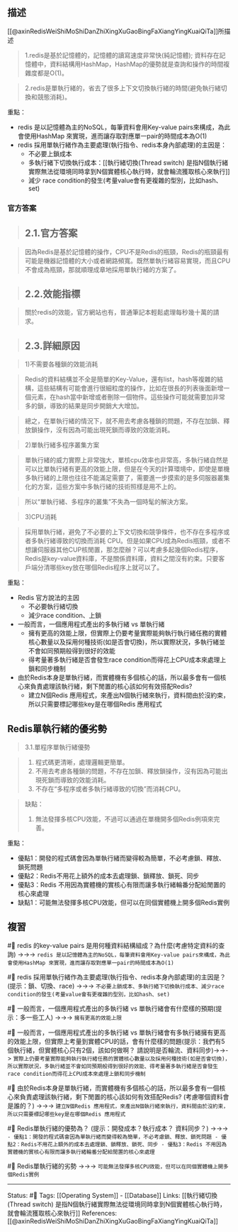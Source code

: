 ## 描述
[[@axinRedisWeiShiMoShiDanZhiXingXuGaoBingFaXiangYingKuaiQiTa]]所描述
> 1.redis是基於記憶體的，記憶體的讀寫速度非常快(純記憶體); 資料存在記憶體中，資料結構用HashMap，HashMap的優勢就是查詢和操作的時間複雜度都是O(1)。

> 2.redis是單執行緒的，省去了很多上下文切換執行緒的時間(避免執行緒切換和競態消耗)。


重點：
- redis 是以記憶體為主的NoSQL，每筆資料會用Key-value pairs來構成，為此會使用HashMap 來實現，進而讓存取對應單一pair的時間成本為O(1)
- redis 採用單執行緒作為主要處理(執行指令、redis本身內部處理)的主因是：
	- 不必要上鎖成本
	- 多執行緒下切換執行成本：[[執行緒切換(Thread switch) 是指N個執行緒實際無法從環境同時拿到N個實體核心執行時，就會輪流獲取核心來執行]]
	- 減少 race condition的發生(考量value會有更複雜的型別，比如hash、set)


### 官方答案

> ## 2.1.官方答案

> 因為Redis是基於記憶體的操作，CPU不是Redis的瓶頸，Redis的瓶頸最有可能是機器記憶體的大小或者網路頻寬。既然單執行緒容易實現，而且CPU不會成為瓶頸，那就順理成章地採用單執行緒的方案了。

> ## 2.2.效能指標

> 關於redis的效能，官方網站也有，普通筆記本輕鬆處理每秒幾十萬的請求。

> ## 2.3.詳細原因

> 1)不需要各種鎖的效能消耗

> Redis的資料結構並不全是簡單的Key-Value，還有list，hash等複雜的結構，這些結構有可能會進行很細粒度的操作，比如在很長的列表後面新增一個元素，在hash當中新增或者刪除一個物件。這些操作可能就需要加非常多的鎖，導致的結果是同步開銷大大增加。

> 總之，在單執行緒的情況下，就不用去考慮各種鎖的問題，不存在加鎖、釋放鎖操作，沒有因為可能出現死鎖而導致的效能消耗。

> 2)單執行緒多程序叢集方案

> 單執行緒的威力實際上非常強大，單核cpu效率也非常高，多執行緒自然是可以比單執行緒有更高的效能上限，但是在今天的計算環境中，即使是單機多執行緒的上限也往往不能滿足需要了，需要進一步摸索的是多伺服器叢集化的方案，這些方案中多執行緒的技術照樣是用不上的。

> 所以“單執行緒、多程序的叢集”不失為一個時髦的解決方案。

> 3)CPU消耗

> 採用單執行緒，避免了不必要的上下文切換和競爭條件，也不存在多程序或者多執行緒導致的切換而消耗 CPU。但是如果CPU成為Redis瓶頸，或者不想讓伺服器其他CUP核閒置，那怎麼辦？可以考慮多起幾個Redis程序，Redis是key-value資料庫，不是關係資料庫，資料之間沒有約束。只要客戶端分清哪些key放在哪個Redis程序上就可以了。

重點：
- Redis 官方說法的主因
	- 不必要執行緒切換
	- 減少race condition、上鎖
- 一般而言，一個應用程式產出的多執行緒 vs 單執行緒
	-	擁有更高的效能上限，但實際上仍要考量實際能夠執行執行緒任務的實體核心數量以及採用何種技術(如是否會切換)，所以實際狀況，多執行緒並不會如同預期般得到很好的效能
	-	得考量著多執行緒是否會發生race condition而得花上CPU成本來處理上鎖和同步機制
- 由於Redis本身是單執行緒，而實體機有多個核心的話，所以最多會有一個核心來負責處理該執行緒，剩下閒置的核心該如何有效搭配Redis? 
	- 建立N個Redis 應用程式，來產出N個執行緒來執行，資料間由於沒約束，所以只需要標記哪些key是在哪個Redis 應用程式


## Redis單執行緒的優劣勢

> 3.1.單程序單執行緒優勢

> 1. 程式碼更清晰，處理邏輯更簡單。  
> 2. 不用去考慮各種鎖的問題，不存在加鎖、釋放鎖操作，沒有因為可能出現死鎖而導致的效能消耗。  
> 3. 不存在“多程序或者多執行緒導致的切換”而消耗CPU。

> 缺點：
> 1. 無法發揮多核CPU效能，不過可以通過在單機開多個Redis例項來完善。

重點：
- 優點1：開發的程式碼會因為單執行緒而變得較為簡單，不必考慮鎖、釋放、鎖死問題
- 優點2：Redis不用花上額外的成本去處理鎖、鎖釋放、鎖死、同步
- 優點3：Redis 不用因為實體機的實核心有限而讓多執行緒輪番分配給閒置的核心來處理
- 缺點1：可能無法發揮多核CPU效能，但可以在同個實體機上開多個Redis實例

## 複習
#🧠 redis 的key-value pairs 是用何種資料結構組成？為什麼(考慮特定資料的查詢) ->->-> `redis 是以記憶體為主的NoSQL，每筆資料會用Key-value pairs來構成，為此會使用HashMap 來實現，進而讓存取對應單一pair的時間成本為O(1)`
<!--SR:!2022-07-15,20,250-->

#🧠 redis 採用單執行緒作為主要處理(執行指令、redis本身內部處理)的主因是？(提示：鎖、切換、race) ->->-> `不必要上鎖成本、多執行緒下切換執行成本、減少race condition的發生(考量value會有更複雜的型別，比如hash、set)`
<!--SR:!2022-07-09,14,230-->

#🧠 一般而言，一個應用程式產出的多執行緒 vs 單執行緒會有什麼樣的預期(提示：多一些工人) ->->-> `擁有更高的效能上限`
<!--SR:!2022-06-27,10,250-->


#🧠 一般而言，一個應用程式產出的多執行緒 vs 單執行緒會有多執行緒擁有更高的效能上限，但實際上考量到實體CPU的話，會有什麼樣的問題(提示：我們有5個執行緒，但實體核心只有2個，該如何做啊？ 請說明是否輪流、資料同步)->->-> `實際上仍要考量實際能夠執行執行緒任務的實體核心數量以及採用何種技術(如是否會切換)，所以實際狀況，多執行緒並不會如同預期般得到很好的效能、得考量著多執行緒是否會發生race condition而得花上CPU成本來處理上鎖和同步機制`
<!--SR:!2022-06-26,9,250-->

#🧠 由於Redis本身是單執行緒，而實體機有多個核心的話，所以最多會有一個核心來負責處理該執行緒，剩下閒置的核心該如何有效搭配Redis? (考慮哪個資料會是誰的？) ->->-> `建立N個Redis 應用程式，來產出N個執行緒來執行，資料間由於沒約束，所以只需要標記哪些key是在哪個Redis 應用程式`
<!--SR:!2022-07-03,10,230-->

#🧠 Redis單執行緒的優勢為？ (提示：開發成本？執行成本？ 資料同步？) ->->-> `- 優點1：開發的程式碼會因為單執行緒而變得較為簡單，不必考慮鎖、釋放、鎖死問題 - 優點2：Redis不用花上額外的成本去處理鎖、鎖釋放、鎖死、同步 - 優點3：Redis 不用因為實體機的實核心有限而讓多執行緒輪番分配給閒置的核心來處理`
<!--SR:!2022-06-26,9,250-->

#🧠 Redis單執行緒的劣勢 ->->-> `可能無法發揮多核CPU效能，但可以在同個實體機上開多個Redis實例`
<!--SR:!2022-07-16,21,250-->

---
Status: #🌱 
Tags:
[[Operating System]] - [[Database]]
Links:
[[執行緒切換(Thread switch) 是指N個執行緒實際無法從環境同時拿到N個實體核心執行時，就會輪流獲取核心來執行]]
References:
[[@axinRedisWeiShiMoShiDanZhiXingXuGaoBingFaXiangYingKuaiQiTa]]